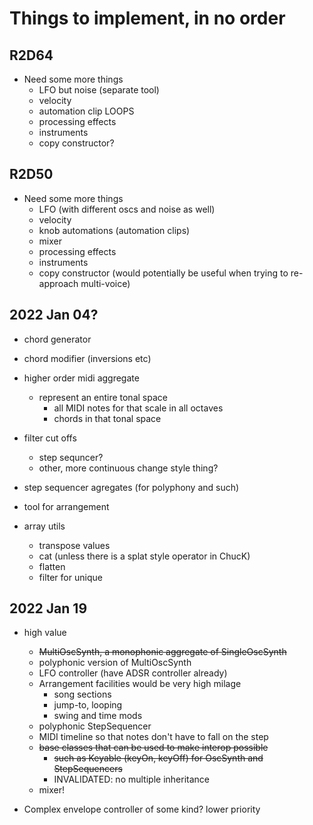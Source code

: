 # Things to implement, in no order

## R2D64
- Need some more things
  - LFO but noise (separate tool)
  - velocity
  - automation clip LOOPS
  - processing effects
  - instruments
  - copy constructor?


## R2D50
- Need some more things
  - LFO (with different oscs and noise as well)
  - velocity
  - knob automations (automation clips)
  - mixer
  - processing effects
  - instruments
  - copy constructor (would potentially
   be useful when trying to re-approach multi-voice)


## 2022 Jan 04?

- chord generator
- chord modifier (inversions etc)
- higher order midi aggregate
  - represent an entire tonal space
    - all MIDI notes for that scale in all octaves
    - chords in that tonal space
- filter cut offs
  - step sequncer?
  - other, more continuous change style thing?
- step sequencer agregates (for polyphony and such)
- tool for arrangement

- array utils
  - transpose values
  - cat (unless there is a splat style operator in ChucK)
  - flatten
  - filter for unique

## 2022 Jan 19
- high value
  - ~~MultiOscSynth, a monophonic aggregate of SingleOscSynth~~
  - polyphonic version of MultiOscSynth
  - LFO controller (have ADSR controller already)
  - Arrangement facilities would be very high milage
    - song sections
    - jump-to, looping
    - swing and time mods
  - polyphonic StepSequencer
  - MIDI timeline so that notes don't have to fall on the step
  - ~~base classes that can be used to make interop possible~~
    - ~~such as Keyable (keyOn, keyOff) for OscSynth and StepSequencers~~
    - INVALIDATED: no multiple inheritance
  - mixer!

- Complex envelope controller of some kind? lower priority
